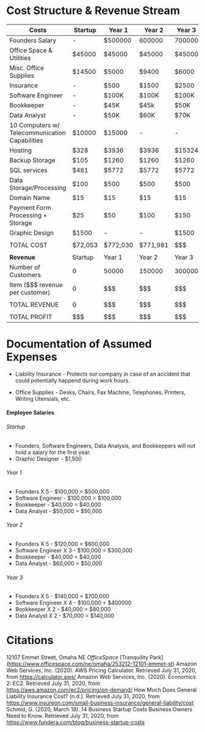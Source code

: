 # Cost Structure & Revenue Stream


| Costs | Startup | Year 1 | Year 2 | Year 3 |
|---|---|---|---|---|
|Founders Salary | - | $500000 | 600000 | 700000|
|Office Space & Utilities | $45000 | $45000 | $45000 | $45000 |
|Misc. Office Supplies | $14500 | $5000 | $9400 | $6000 |
|Insurance | - | $500 | $1500 | $2500 |
|Software Engineer | - | $100K | $100K | $100K |
|Bookkeeper | - | $45K | $45k | $50K |
|Data Analyst | - | $50K | $60K | $70K |
|10 Computers w/ Telecommunication Capabilities | $10000 | $15000 | - | - |
|Hosting | $328 | $3936| $3936 | $15324 |
|Backup Storage | $105 | $1260 | $1260 | $1260 |
|SQL services | $481 | $5772 | $5772 | $5772 |
|Data Storage/Processing | $100| $500 | $500 | $500 |
|Domain Name | $15 | $15 | $15 | $15 |
|Payment Form Processing + Storage | $25 | $50 | $100 | $150 |
|Graphic Design | $1500 | - | - | $1500 |
| | | | | |
|TOTAL COST | $72,053 | $772,030 | $771,981| $$$ |
| | | | | |
| **Revenue** |Startup | Year 1 | Year 2 | Year 3 |
|Number of Customers | 0 | 50000 | 150000 | 300000 |
|Item ($$$ revenue per customer) | 0 | $$$ | $$$ | $$$ |
| | | | | |
| TOTAL REVENUE | 0 | $$$ | $$$ | $$$ |
| | | | | |
| TOTAL PROFIT | $$$ | $$$ | $$$ | $$$ |
# Documentation of Assumed Expenses

- Liability Insurance - Protects our company in case of an accident that could potentially happend during work hours.

- Office Supplies - Desks, Chairs, Fax Machine, Telephones, Printers, Writing Utensials, etc.

#### Employee Salaries
###### Startup
- Founders, Software Engineers, Data Analysis, and Bookkeppers will not hold a salary for the first year.
- Graphic Designer - $1,500
###### Year 1
- Founders X 5 - $100,000 = $500,000
- Software Engineer - $100,000 = $100,000
- Bookkeeper - $40,000 = $40,000
- Data Analyst - $50,000 = $50,000
###### Year 2
- Founders X 5 - $120,000 = $600,000
- Software Engineer X 3 - $100,000 = $300,000
- Bookkeeper - $40,000 = $40,000
- Data Analyst - $60,000 = $50,000
###### Year 3
- Founders X 5 - $140,000 = $700,000
- Software Engineer X 4 - $100,000 = $400000
- Bookkeeper X 2 - $40,000 = $80,000
- Data Analyst X 2 - $70,000 = $140,000
# Citations
12107 Emmet Street, Omaha NE *OfficeSpace* [Tranquility Park] (https://www.officespace.com/ne/omaha/253212-12101-emmet-st)
Amazon Web Services, Inc. (2020). AWS Pricing Calculator. Retrieved July 31, 2020, from https://calculator.aws/
Amazon Web Services, Inc. (2020). Economics 2: EC2. Retrieved July 31, 2020, from https://aws.amazon.com/ec2/pricing/on-demand/
How Much Does General Liability Insurance Cost? (n.d.). Retrieved July 31, 2020, from https://www.insureon.com/small-business-insurance/general-liability/cost
Schmid, G. (2020, March 18). 14 Business Startup Costs Business Owners Need to Know. Retrieved July 31, 2020, from https://www.fundera.com/blog/business-startup-costs
